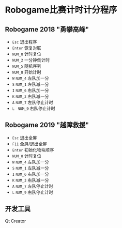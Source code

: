 # Robogame比赛计时计分程序
## Robogame 2018 "勇攀高峰" 
- `Esc` 退出程序
- `Enter` 恢复对联
- `NUM_0` 计时复位
- `NUM_2` 一分钟倒计时
- `NUM_5` 随机序列
- `NUM_8` 开始计时
- `W` `NUM_4` 左队加一分
- `S` `NUM_1` 左队减一分
- `I` `NUM_6` 右队加一分
- `K` `NUM_3` 右队减一分
- `A` `NUM_7` 左队停止计时
- `L ` `NUM_9` 右队停止计时

## Robogame 2019 "越障救援"
- `Esc` 退出全屏
- `F11` 全屏/退出全屏
- `Enter` 初始化物块顺序
- `NUM_0` 计时复位
- `W` `NUM_4` 左队加一分
- `S` `NUM_1` 左队减一分
- `I` `NUM_6` 右队加一分
- `K` `NUM_3` 右队减一分
- `A` `NUM_7` 左队停止计时
- `L` `NUM_9` 右队停止计时

## 开发工具
Qt Creator


